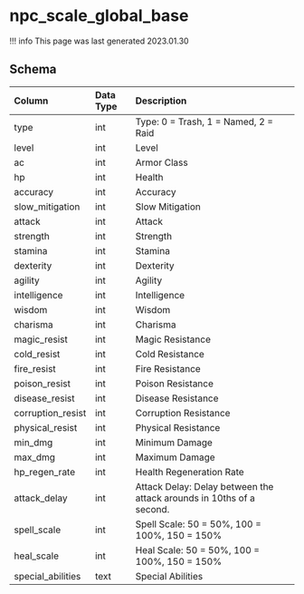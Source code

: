 # npc_scale_global_base

!!! info
	This page was last generated 2023.01.30

## Schema

| Column | Data Type | Description |
| :--- | :--- | :--- |
| type | int | Type: 0 = Trash, 1 = Named, 2 = Raid |
| level | int | Level |
| ac | int | Armor Class |
| hp | int | Health |
| accuracy | int | Accuracy |
| slow_mitigation | int | Slow Mitigation |
| attack | int | Attack |
| strength | int | Strength |
| stamina | int | Stamina |
| dexterity | int | Dexterity |
| agility | int | Agility |
| intelligence | int | Intelligence |
| wisdom | int | Wisdom |
| charisma | int | Charisma |
| magic_resist | int | Magic Resistance |
| cold_resist | int | Cold Resistance |
| fire_resist | int | Fire Resistance |
| poison_resist | int | Poison Resistance |
| disease_resist | int | Disease Resistance |
| corruption_resist | int | Corruption Resistance |
| physical_resist | int | Physical Resistance |
| min_dmg | int | Minimum Damage |
| max_dmg | int | Maximum Damage |
| hp_regen_rate | int | Health Regeneration Rate |
| attack_delay | int | Attack Delay: Delay between the attack arounds in 10ths of a second. |
| spell_scale | int | Spell Scale: 50 = 50%, 100 = 100%, 150 = 150% |
| heal_scale | int | Heal Scale: 50 = 50%, 100 = 100%, 150 = 150% |
| special_abilities | text | Special Abilities |

